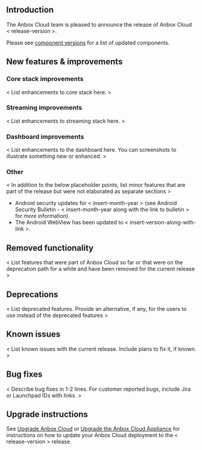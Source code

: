 ## Introduction

The Anbox Cloud team is pleased to announce the release of Anbox Cloud < release-version >.

Please see [component versions](https://anbox-cloud.io/docs/component-versions) for a list of updated components.

## New features & improvements

### Core stack improvements

< List enhancements to core stack here. >

### Streaming improvements

< List enhancements to streaming stack here. >

### Dashboard improvements

< List enhancements to the dashboard here. You can screenshots to illustrate something new or enhanced. >

### Other

< In addition to the below placeholder points, list minor features that are part of the release but were not elaborated as separate sections >

* Android security updates for < insert-month-year > (see Android Security Bulletin - < insert-month-year along with the link to bulletin > for more information).
* The Android WebView has been updated to < insert-version-along-with-link >.

## Removed functionality

< List features that were part of Anbox Cloud so far or that were on the deprecation path for a while and have been removed for the current release >

## Deprecations

< List deprecated features. Provide an alternative, if any, for the users to use instead of the deprecated features >

## Known issues

< List known issues with the current release. Include plans to fix it, if known. >

## Bug fixes

< Describe bug fixes in 1-2 lines. For customer reported bugs, include Jira or Launchpad IDs with links. >

## Upgrade instructions

See [Upgrade Anbox Cloud](https://anbox-cloud.io/docs/howto/update/upgrade-anbox) or [Upgrade the Anbox Cloud Appliance](https://anbox-cloud.io/docs/howto/update/upgrade-appliance) for instructions on how to update your Anbox Cloud deployment to the < release-version > release.
